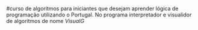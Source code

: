 #curso de algoritmos para iniciantes que desejam aprender lógica de programação utilizando o Portugal. No programa interpretador e visualidor de algoritmos de nome *VisualG*
